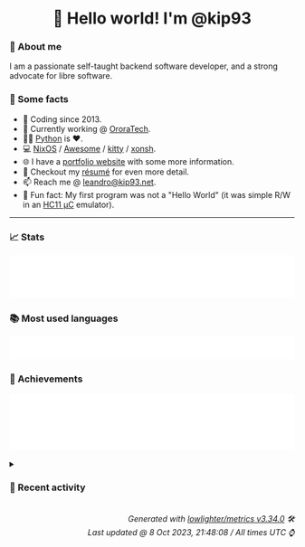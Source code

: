 <!-- README template, populated using this action:
     https://github.com/kip93/kip93/blob/main/.github/workflows/readme.yml. -->

<h1 align="center">👋 Hello world! I'm @kip93</h1> <!-- LOGIN => username -->

### 👤 About me

I am a passionate self-taught backend software developer, and a strong advocate for libre software.


### 💬 Some facts

* 📅 Coding since 2013.
* 💼 Currently working @ [OroraTech](https://ororatech.com/).
* 👨‍💻 [Python](https://github.com/search?q=user%3Akip93&l=python) is ❤️. <!-- LOGIN => username -->
* 💻 [NixOS](https://github.com/NixOS/) /
     [Awesome](https://github.com/awesomeWM/) /
     [kitty](https://github.com/kovidgoyal/kitty/) /
     [xonsh](https://github.com/xonsh/).
* 🌐 I have a [portfolio website](https://kip93.net/) with some more information.
* 📝 Checkout my [résumé](https://kip93.net/resume/) for even more detail.
* 📫 Reach me @ [leandro@kip93.net](mailto:leandro@kip93.net).
* 🎲 Fun fact: My first program was not a "Hello World" (it was simple R/W in an [HC11 µC](https://en.wikipedia.org/wiki/68HC11) emulator).


-----------------------------------------------------------------------------------------------------------------------


### 📈 Stats

![](./stats.svg)


### 📚 Most used languages <!-- by percentage, in decreasing order -->

![](./languages.svg)


### 🏅 Achievements

![](./achievements.svg)


<details> <!-- Last activity -->
<!-- Almost verbatim copy of https://github.com/lowlighter/metrics/blob/latest/source/templates/markdown/partials/activity.ejs, but restructured to be foldable. -->
<summary><h3>📰 Recent activity</h3></summary>

* 💬 Commented on [#258223 python3Packages.sphinxHook: Avoid propagating sphinx](https://github.com/NixOS/nixpkgs/issues/258223) from [NixOS/nixpkgs](https://github.com/NixOS/nixpkgs)
  * *On 2 Oct 2023, 07:18:04*
* ➡️ Pushed 4 commits in [kip93/nixplusplus](https://github.com/kip93/nixplusplus) on branch `main`
  * [#d74ac64](https://github.com/kip93/nixplusplus/commit/d74ac64) Point to devenv shell source files
  * [#2562959](https://github.com/kip93/nixplusplus/commit/2562959) Fix typo
  * [#a6ddfdb](https://github.com/kip93/nixplusplus/commit/a6ddfdb) Add short instructions on using devenv
  * [#81215c4](https://github.com/kip93/nixplusplus/commit/81215c4) More hydra documentation
  * *On 1 Oct 2023, 16:01:47*
* ➡️ Pushed 1 commit in [kip93/nixplusplus](https://github.com/kip93/nixplusplus) on branch `main`
  * [#6555c02](https://github.com/kip93/nixplusplus/commit/6555c02) Go back to main version of devenv
  * *On 1 Oct 2023, 12:51:15*
* ➡️ Pushed 1 commit in [kip93/nixplusplus](https://github.com/kip93/nixplusplus) on branch `main`
  * [#c93f955](https://github.com/kip93/nixplusplus/commit/c93f955) Workaround for nix#3978
  * *On 1 Oct 2023, 12:27:21*
</details>


<h6 align="right"><em>
    Generated with <a href="https://github.com/lowlighter/metrics/tree/latest/">lowlighter/metrics v3.34.0</a> 🛠️<br> <!-- VERSION => MAJOR.minor.patch -->
    Last updated @ 8 Oct 2023, 21:48:08 / All times UTC ⌚ <!-- meta.generated => DD/MM/YYYY, hh:mm -->
</em></h6>
